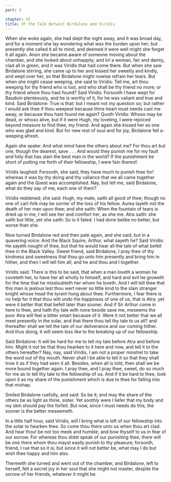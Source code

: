 ```yaml
---
part: 5

chapter: VI
title: Of the Talk Betwixt Birdalone and Viridis
---
```


When she woke again, she had slept the night away, and it was broad day, and for a moment she lay wondering what was the burden upon her; but presently she called it all to mind, and deemed it were well might she forget it all again. Anon she became aware of someone moving about the chamber, and she looked about unhappily; and lo! a woman, fair and dainty, clad all in green, and it was Viridis that had come there. But when she saw Birdalone stirring, she came up to her and kissed her sweetly and kindly, and wept over her, so that Birdalone might nowise refrain her tears. But when she might cease weeping, she said to Viridis: Tell me, art thou weeping for thy friend who is lost, and who shall be thy friend no more; or thy friend whom thou hast found? Said Viridis: Forsooth I have wept for Baudoin plenteously, and he is worthy of it, for he was valiant and true and kind. Said Birdalone: True is that; but I meant not my question so; but rather I would ask thee if thou weepest because thine heart must needs cast me away, or because thou hast found me again? Quoth Viridis: Whoso may be dead, or whoso alive, but if it were Hugh, my loveling, I were rejoiced beyond measure to find thee, my friend. And again she kissed her as one who was glad and kind. But for new rest of soul and for joy, Birdalone fell a-weeping afresh.

Again she spake: And what mind have the others about me? For thou art but one, though the dearest, save . . . And would they punish me for my fault and folly that has slain the best man in the world? If the punishment be short of putting me forth of their fellowship, I were fain thereof.

Viridis laughed: Forsooth, she said, they have much to punish thee for! whereas it was by thy doing and thy valiance that we all came together again and the Quest was accomplished. Nay, but tell me, said Birdalone, what do they say of me, each one of them?

Viridis reddened; she said: Hugh, my mate, saith all good of thee; though no one of carl-folk may be sorrier of the loss of his fellow. Aurea layeth not the death of her man upon thee; and she saith: When the fountain of tears is dried up in me, I will see her and comfort her, as she me. Atra saith: she saith but little, yet she saith: So is it fated. I had done belike no better, but worse than she.

Now turned Birdalone red and then pale again, and she said, but in a quavering voice: And the Black Squire, Arthur, what sayeth he? Said Viridis: He sayeth nought of thee, but that he would hear all the tale of what befell thee in the Black Valley. Sweet friend, said Birdalone, I pray thee of thy kindness and sweetness that thou go unto him presently and bring him in hither, and then I will tell him all; and he and thou and I together.

Viridis said: There is this to be said, that when a man loveth a woman he coveteth her, to have her all wholly to himself, and hard and evil he groweth for the time that he misdoubteth her whom he loveth. And I will tell thee that this man is jealous lest thou wert never so little kind to the slain stranger knight whose head the tyrant hung about thee. Furthermore, I fear there is no help for it that thou wilt undo the happiness of one of us, that is Atra; yet were it better that that befell later than sooner. And if Sir Arthur come in here to thee, and hath thy tale with none beside save me, meseems the poor Atra will feel a bitter smart because of it. Were it not better that we all meet presently in the solar, and that there thou tell thy tale to us all? and thereafter shall we tell the tale of our deliverance and our coming hither. And thus doing, it will seem less like to the breaking up of our fellowship.

Said Birdalone: It will be hard for me to tell my tale before Atra and before him. Might it not be that thou hearken to it here and now, and tell it to the others hereafter? Nay, nay, said Viridis, I am not a proper minstrel to take the word out of thy mouth. Never shall I be able to tell it so that they shall trow it as if they had seen it all. Besides, when all is told, then shall we be more bound together again. I pray thee, and I pray thee, sweet, do so much for me as to tell thy tale to the fellowship of us. And if it be hard to thee, look upon it as my share of the punishment which is due to thee for falling into that mishap.

Smiled Birdalone ruefully, and said: So be it; and may the share of the others be as light as thine, sister. Yet soothly were I liefer that my body and my skin should pay the forfeit. But now, since I must needs do this, the sooner is the better meseemeth.

In a little half hour, said Viridis, will I bring what is left of our fellowship into the solar to hearken thee. So come thou there unto us when thou art clad. And hear thou! be not too meek and humble, and bow thyself to us in fear of our sorrow. For whereas thou didst speak of our punishing thee, there will be one there whom thou mayst easily punish to thy pleasure; forsooth, friend, I rue that so it is; but since it will not better be, what may I do but wish thee happy and him also.

Therewith she turned and went out of the chamber, and Birdalone, left to herself, felt a secret joy in her soul that she might not master, despite the sorrow of her friends, whatever it might be.
